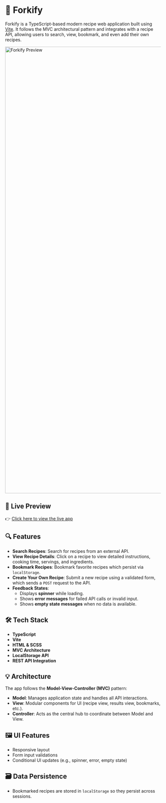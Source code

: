 # 🍴 Forkify

Forkify is a TypeScript-based modern recipe web application built using [Vite](https://vitejs.dev/). It follows the MVC architectural pattern and integrates with a recipe API, allowing users to search, view, bookmark, and even add their own recipes.

<img width="1440" alt="Forkify Preview" src="https://github.com/user-attachments/assets/2e70037c-0bcc-4736-9b14-ec1ed0a55573" />

## 🚀 Live Preview

👉 [Click here to view the live app](https://forkify181.netlify.app/)

## 🔍 Features

- **Search Recipes**: Search for recipes from an external API.
- **View Recipe Details**: Click on a recipe to view detailed instructions, cooking time, servings, and ingredients.
- **Bookmark Recipes**: Bookmark favorite recipes which persist via `localStorage`.
- **Create Your Own Recipe**: Submit a new recipe using a validated form, which sends a `POST` request to the API.
- **Feedback States**:
  - Displays **spinner** while loading.
  - Shows **error messages** for failed API calls or invalid input.
  - Shows **empty state messages** when no data is available.

## 🛠️ Tech Stack

- **TypeScript**
- **Vite**
- **HTML & SCSS**
- **MVC Architecture**
- **LocalStorage API**
- **REST API Integration**

## 💡 Architecture

The app follows the **Model-View-Controller (MVC)** pattern:

- **Model**: Manages application state and handles all API interactions.
- **View**: Modular components for UI (recipe view, results view, bookmarks, etc.).
- **Controller**: Acts as the central hub to coordinate between Model and View.

## 🖼️ UI Features

- Responsive layout
- Form input validations
- Conditional UI updates (e.g., spinner, error, empty state)

## 🗃️ Data Persistence

- Bookmarked recipes are stored in `localStorage` so they persist across sessions.
